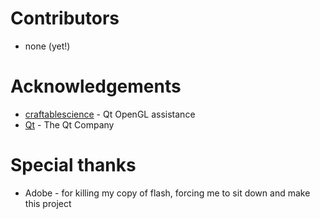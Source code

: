 # Contributors
- none (yet!)

# Acknowledgements
- [craftablescience](https://github.com/craftablescience) - Qt OpenGL assistance
- [Qt](https://www.qt.io) - The Qt Company

# Special thanks
- Adobe - for killing my copy of flash, forcing me to sit down and make this project
